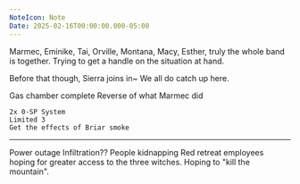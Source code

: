 ```yaml
---
NoteIcon: Note
Date: 2025-02-16T00:00:00.000-05:00
---
```

Marmec, Eminike, Tai, Orville, Montana, Macy, Esther, truly the whole band is together.
Trying to get a handle on the situation at hand.

Before that though, Sierra joins in~
We all do catch up here.

Gas chamber complete
Reverse of what Marmec did
```
2x 0-SP System
Limited 3
Get the effects of Briar smoke
```

---

Power outage
Infiltration??
People kidnapping Red retreat employees hoping for greater access to the three witches.
Hoping to "kill the mountain".